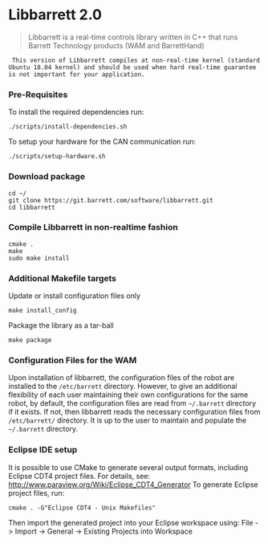 # Libbarrett 2.0
> Libbarrett is a real-time controls library written in C++ that runs Barrett
Technology products (WAM and BarrettHand)

` This version of Libbarrett compiles at non-real-time kernel (standard Ubuntu 18.04 kernel) and should be used when hard real-time guarantee is not important for your application.`

### Pre-Requisites
To install the required dependencies run:
```
./scripts/install-dependencies.sh
```

To setup your hardware for the CAN communication run:
```
./scripts/setup-hardware.sh
```

### Download package
```
cd ~/
git clone https://git.barrett.com/software/libbarrett.git
cd libbarrett
```

### Compile Libbarrett in non-realtime fashion
```
cmake .
make
sudo make install
```

### Additional Makefile targets
Update or install configuration files only
```
make install_config
```
Package the library as a tar-ball 
```
make package
```

### Configuration Files for the WAM
Upon installation of libbarrett, the configuration files of the robot are installed to the `/etc/barrett` directory. However, to give an additional flexibility of each user maintaining their own configurations for the same robot, by default, the configuration files are read from `~/.barrett` directory if it exists. If not, then libbarrett reads the necessary configuration files from `/etc/barrett/` directory. It is up to the user to maintain and populate the `~/.barrett` directory.

### Eclipse IDE setup
It is possible to use CMake to generate several output formats, including Eclipse CDT4 project files. For details, see:
    http://www.paraview.org/Wiki/Eclipse_CDT4_Generator
To generate Eclipse project files, run:
```
cmake . -G"Eclipse CDT4 - Unix Makefiles"
```
Then import the generated project into your Eclipse workspace using:
File -> Import -> General -> Existing Projects into Workspace
